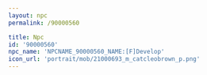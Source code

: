 ```yaml
---
layout: npc
permalink: /90000560

title: Npc
id: '90000560'
npc_name: 'NPCNAME_90000560_NAME:[F]Develop'
icon_url: 'portrait/mob/21000693_m_catcleobrown_p.png'
---
```


